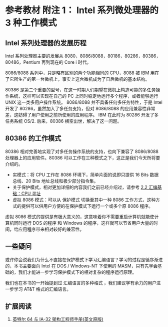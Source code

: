 # 参考教材 附注 1： Intel 系列微处理器的 3 种工作模式

## Intel 系列处理器的发展历程

Intel 系列处理器主要的发展从 8080，8086/8088，80186，80286，80386，80486，Pentium 再到现在的 Core i 时代。

8086/8088 系列中，只是略有区别的两个功能相同的 CPU，8088 被 IBM 用在了它所生产的第一台微机上，事实上这台微机成为了日后微机的基本结构。

80386 是第二个重要的型号，在这一时期人们期望在微机上构造可靠的多任务操作系统，这样可以实现在自己的 PC 上同时稳定地运行多个程序，或者能够运行 UNIX 这一类多用户操作系统。 8086/8088 并不具备任何多任务特性，于是 Intel 开发了 80286，虽然加入了多任务支持，但对 8086/8088 的应用兼容性非常差，这妨碍了用户使用之前所使用的应用程序。 IBM 在此时为 80286 开发了多任务系统 OS/2. 后来，80386 横空出世，解决了这一问题。

## 80386 的工作模式

80386 相对完善地实现了对多任务操作系统的支持，也向下兼容了 8086/8088 处理器上的应用软件。80386 可以工作在三种模式之下，这正是我们今天所将要介绍的。

- 实模式：将 CPU 工作在 8086 环境下，简单片面的说即只提供 16 Bits 数据总线、20 Bits 地址总线和极少部分指令集。
- 关于保护模式，相对更加详细的内容我们之前已经介绍过，请参考 [2.2 汇编基础：CPU 寻址](./findaddr.md)
- 虚拟 8086 模式：可以从 保护模式 切换至其中一种 8086 工作方式，这种方式的提供可以供用户方便的在保护模式下运行一个或多个原 8086 程序。

虚拟 8086 模式的提供是有极大意义的，这意味着你不需要重启计算机就能使计算机同时运行 DOS 的程序 和 Windows 的程序，这样就可以节省用户大量的时间，给应用程序带来相对较好的兼容性。

## 一些疑问

或许你会说我们为什么不直接在保护模式下学习汇编语言？学习的过程是循序渐进的，本书主要面向 Intel 在 DOS / Windows-NT 下使用的 MASM，只有先学会基础的，我们才能进一步学习保护模式下的相对复杂的程序运行原理。 

我们也在本书的一开始提到过 汇编语言的多种格式 ，我们建议学有余力的用户进一步学习 AT&T 格式的汇编语言。

## 扩展阅读

1. [英特尔 64 与 IA-32 架构工程师手册(英文原版)](https://www.intel.com/content/www/us/en/architecture-and-technology/64-ia-32-architectures-software-developer-manual-325462.html)